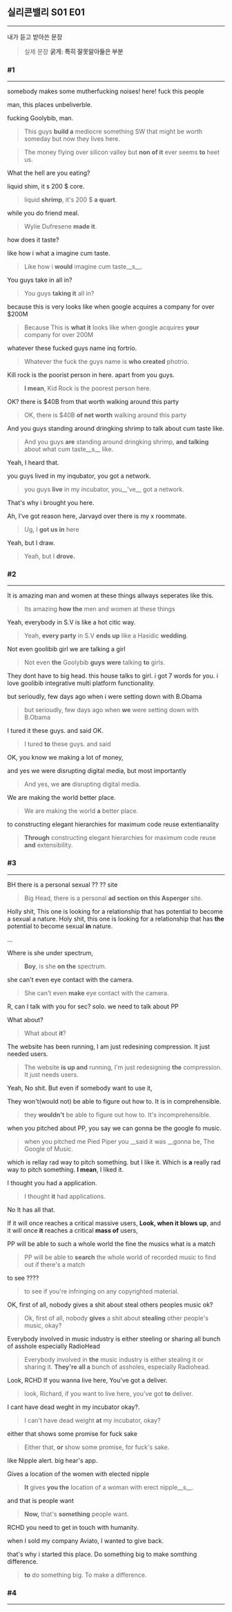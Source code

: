 

## 실리콘밸리 S01 E01
------------------------------------------

내가 듣고 받아쓴 문장
> 실제 문장
__굵게: 특히 잘못알아들은 부분__



### #1
------------------------------------------

somebody makes some mutherfucking noises! here! fuck this people

man, this places unbeliverble.

fucking Goolybib, man.

> This guys __build a__ mediocre something SW that might be worth someday but now they lives here.

> The money flying over silicon valley but __non of it__ ever seems __to__ heet us.

What the hell are you eating?

liquid shim, it s 200 $ core.
> liquid __shrimp__, it's 200 $ __a quart__.

while you do friend meal. 
> Wylie Dufresene __made it__.

how does it taste?

like how i what a imagine cum taste.
> Like how i __would__ imagine cum taste__s__.

You guys take in all in?
> You guys __taking it__ all in?

because  this is very looks like when google acquires a company for over $200M 
> Because This is __what it__ looks like when google acquires __your__ company for over 200M

whatever these fucked guys name inq fortrio.
> Whatever the fuck the guys name is __who created__ photrio.

Kill rock is the poorist person in here. apart from you guys.
> __I mean__, Kid Rock is the poorest person here.

OK? there is $40B from that worth walking around this party 
> OK, there is $40B __of net worth__ walking around this party 

And you guys standing around dringking shrimp to talk about cum taste like.
> And you guys __are__ standing around dringking shrimp, __and talking__ about what cum taste__s__ like.

Yeah, I heard that.

you guys lived in my inqubator, you got a network.
> you guys __live__ in my incubator, you__'ve__ got a network.

That's why i brought you here.


Ah, I've got reason here, Jarvayd over there is my x roommate.
> Ug, I __got us in__ here

Yeah, but I draw.
> Yeah, but I __drove.__



### #2
------------------------------------------

It is amazing  man and women at these things allways seperates like this.
> Its amazing __how the__ men and women at these things

Yeah, everybody in S.V is like a hot citic way.
> Yeah, __every party__ in S.V __ends up__ like a Hasidic __wedding__.

Not even goolibib girl we are talking a girl
> Not even __the__ Goolybib __guys__ __were__ talking __to__ girls.

They dont have to big head.
this house talks to girl.
i got 7 words for you.
i love goolibib integrative multi platform functionality.

but serioudly, few days ago when i were setting down with B.Obama
> but serioudly, few days ago when __we__ were setting down with B.Obama

I tured it these guys. and said OK. 
> I tured __to__ these guys. and said 

OK, you know we making a lot of money, 

and yes we were disrupting digital media, but most importantly
> And yes, we __are__ disrupting digital media.

We are making the world better place.
> We are making the world __a__ better place.

to constructing elegant hierarchies for maximum code reuse extentianality
> __Through__ constructing elegant hierarchies for maximum code reuse __and__ extensibility.




### #3
------------------------------------------

BH there is a personal sexual ?? ?? site
> Big Head, there is a personal __ad section on this Asperger__ site.

Holly shit, This one is looking for a relationship that has potential to become a sexual a nature.
Holy shit, this one is looking for a relationship that has __the__ potential to become sexual __in__ nature.

...

Where is she under spectrum,
> __Boy__, is she __on the__ spectrum.

she can't even eye contact with the camera.
> She can't even __make__ eye contact with the camera.

R, can I talk with you for sec? solo.
we need to talk about PP

What about? 
> What about __it__?

The website has been running, I am just redesining compression. It just needed users.
> The website __is up and__ running, I'm just redesigning __the__ compression.  It just needs users.

Yeah, No shit.
But even if somebody want to use it,

They won't(would not) be able to figure out how to. It is in comprehensible.
> they __wouldn't__ be able to figure out how to.  It's incomprehensible.
 

when you pitched about PP, you say we can gonna be the google fo music.
> when you pitched me Pied Piper you __said it was __gonna be, The Google of Music.


which is rellay rad way to pitch something. but I like it.
Which is __a__ really rad way to pitch something. __I mean__, I liked it.

I thought you had a application.
> I thought __it__ had applications.

No It has all that.

If it will once reaches a critical massive users,
__Look, when it blows up__, and it will once __it__ reaches a critical __mass of__ users,

PP will be able to such a whole world the fine the musics what is a match 
> PP will be able to __search__ the whole world of recorded music to find out if there's a match


to see ????
> to see if you're infringing on any copyrighted material.

OK, first of all, nobody gives a shit about steal others peoples music ok?
> Ok, first of all, nobody __gives__ a shit about __stealing__ other people's music, okay?


Everybody involved in music industry is either steeling or sharing all bunch of asshole especially RadioHead 
> Everybody involved in __the__ music industry is either stealing it or sharing it. __They're all a__ bunch of assholes, especially Radiohead.

Look, RCHD If you wanna live here, You've got a deliver.
> look, Richard, if you want to live here, you've got __to__ deliver.

I cant have dead weght in my incubator okay?. 
> I can't have dead weight __at__ my incubator, okay?

either that shows some promise for fuck sake
> Either that, __or__ show some promise, for fuck's sake.

like Nipple alert. big hear's app.

Gives a location of the women with elected nipple
> __It__ gives __you the__ location of a woman with erect nipple__s__.

and that is people want 
> __Now,__ that's __something__ people want.

RCHD you need to get in touch with humanity.

when I sold my company Aviato, I wanted to give back. 

that's why i started this place. Do something big to make somthing difference.
> __to__ do something big. To make a difference.




### #4
------------------------------------------

